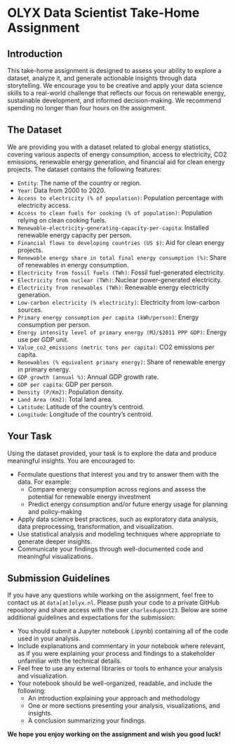 # OLYX Data Scientist Take-Home Assignment

## Introduction
This take-home assignment is designed to assess your ability to explore a dataset, analyze it, and generate actionable insights through data storytelling. We encourage you to be creative and apply your data science skills to a real-world challenge that reflects our focus on renewable energy, sustainable development, and informed decision-making. We recommend spending no longer than four hours on the assignment.

## The Dataset
We are providing you with a dataset related to global energy statistics, covering various aspects of energy consumption, access to electricity, CO2 emissions, renewable energy generation, and financial aid for clean energy projects. The dataset contains the following features:

- `Entity`: The name of the country or region.
- `Year`: Data from 2000 to 2020.
- `Access to electricity (% of population)`: Population percentage with electricity access.
- `Access to clean fuels for cooking (% of population)`: Population relying on clean cooking fuels.
- `Renewable-electricity-generating-capacity-per-capita`: Installed renewable energy capacity per person.
- `Financial flows to developing countries (US $)`: Aid for clean energy projects.
- `Renewable energy share in total final energy consumption (%)`: Share of renewables in energy consumption.
- `Electricity from fossil fuels (TWh)`: Fossil fuel-generated electricity.
- `Electricity from nuclear (TWh)`: Nuclear power-generated electricity.
- `Electricity from renewables (TWh)`: Renewable energy electricity generation.
- `Low-carbon electricity (% electricity)`: Electricity from low-carbon sources.
- `Primary energy consumption per capita (kWh/person)`: Energy consumption per person.
- `Energy intensity level of primary energy (MJ/$2011 PPP GDP)`: Energy use per GDP unit.
- `Value_co2_emissions (metric tons per capita)`: CO2 emissions per capita.
- `Renewables (% equivalent primary energy)`: Share of renewable energy in primary energy.
- `GDP growth (annual %)`: Annual GDP growth rate.
- `GDP per capita`: GDP per person.
- `Density (P/Km2)`: Population density.
- `Land Area (Km2)`: Total land area.
- `Latitude`: Latitude of the country’s centroid.
- `Longitude`: Longitude of the country’s centroid.

## Your Task
Using the dataset provided, your task is to explore the data and produce meaningful insights. You are encouraged to:
- Formulate questions that interest you and try to answer them with the data. For example:
    - Compare energy consumption across regions and assess the potential for renewable energy investment
    - Predict energy consumption and/or future energy usage for planning and policy-making
- Apply data science best practices, such as exploratory data analysis, data preprocessing, transformation, and visualization.
- Use statistical analysis and modeling techniques where appropriate to generate deeper insights.
- Communicate your findings through well-documented code and meaningful visualizations.

## Submission Guidelines
If you have any questions while working on the assignment, feel free to contact us at `data[at]olyx.nl`. Please push your code to a private GitHub repository and share access with the user `charlesdupont23`. Below are some additional guidelines and expectations for the submission:
- You should submit a Jupyter notebook (.ipynb) containing all of the code used in your analysis.
- Include explanations and commentary in your notebook where relevant, as if you were explaining your process and findings to a stakeholder unfamiliar with the technical details.
- Feel free to use any external libraries or tools to enhance your analysis and visualization.
- Your notebook should be well-organized, readable, and include the following:
    - An introduction explaining your approach and methodology
    - One or more sections presenting your analysis, visualizations, and insights.
    - A conclusion summarizing your findings.

**We hope you enjoy working on the assignment and wish you good luck!**
